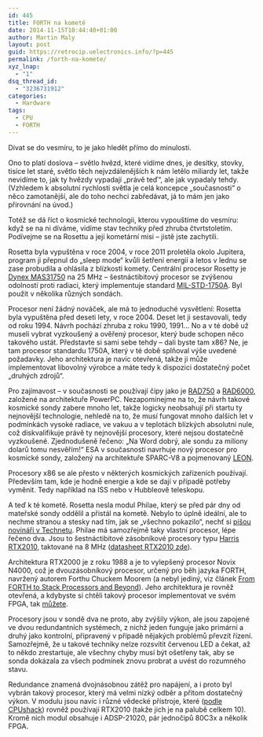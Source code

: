 ```yaml
---
id: 445
title: FORTH na kometě
date: 2014-11-15T10:44:40+01:00
author: Martin Maly
layout: post
guid: https://retrocip.uelectronics.info/?p=445
permalink: /forth-na-komete/
xyz_lnap:
  - "1"
dsq_thread_id:
  - "3236731912"
categories:
  - Hardware
tags:
  - CPU
  - FORTH
---
```

Dívat se do vesmíru, to je jako hledět přímo do minulosti.

<!--more-->

Ono to platí doslova &#8211; světlo hvězd, které vidíme dnes, je desítky, stovky, tisíce let staré, světlo těch nejvzdálenějších k nám letělo miliardy let, takže nevidíme to, jak ty hvězdy vypadají &#8222;právě teď&#8220;, ale jak vypadaly tehdy. (Vzhledem k absolutní rychlosti světla je celá koncepce &#8222;současnosti&#8220; o něco zamotanější, ale do toho nechci zabředávat, já to mám jen jako přirovnání na úvod.)

Totéž se dá říct o kosmické technologii, kterou vypouštíme do vesmíru: když se na ni díváme, vidíme stav techniky před zhruba čtvrtstoletím. Podívejme se na Rosettu a její kometární misi &#8211; jistě jste zachytili.

Rosetta byla vypuštěna v roce 2004, v roce 2011 proletěla okolo Jupitera, program ji přepnul do &#8222;sleep mode&#8220; kvůli šetření energií a letos v lednu se zase probudila a ohlásila z blízkosti komety. Centrální procesor Rosetty je [Dynex MAS31750](https://en.wikichip.org/wiki/Dynex_MAS31750) na 25 MHz &#8211; šestnáctibitový procesor se zvýšenou odolností proti radiaci, který implementuje standard [MIL-STD-1750A](https://en.wikipedia.org/wiki/MIL-STD-1750A). Byl použit v několika různých sondách.

Procesor není žádný nováček, ale má to jednoduché vysvětlení: Rosetta byla vypuštěna před deseti lety, v roce 2004. Deset let ji sestavovali, tedy od roku 1994. Návrh pochází zhruba z roku 1990, 1991&#8230; No a v té době už museli vybrat vyzkoušený a ověřený procesor, který bude schopen něco takového ustát. Představte si sami sebe tehdy &#8211; dali byste tam x86? Ne, je tam procesor standardu 1750A, který v té době splňoval výše uvedené požadavky. Jeho architektura je navíc otevřená, takže ji může implementovat libovolný výrobce a máte tedy k dispozici dostatečný počet &#8222;druhých zdrojů&#8220;.

Pro zajímavost &#8211; v současnosti se používají čipy jako je [RAD750](https://en.wikipedia.org/wiki/RAD750) a [RAD6000](https://en.wikipedia.org/wiki/IBM_RAD6000), založené na architektuře PowerPC. Nezapomínejme na to, že návrh takové kosmické sondy zabere mnoho let, takže logicky neobsahují při startu ty nejnovější technologie, nehledě na to, že musí fungovat mnoho dalších let v podmínkách vysoké radiace, ve vakuu a v teplotách blízkých absolutní nule, což diskvalifikuje právě ty nejnovější procesory, které nejsou dostatečně vyzkoušené. Zjednodušeně řečeno: &#8222;Na Word dobrý, ale sondu za miliony dolarů tomu nesvěřím!&#8220; ESA v současnosti navrhuje nový procesor pro kosmické sondy, založený na architektuře SPARC-V8 a pojmenovaný [LEON](https://en.wikipedia.org/wiki/LEON).

Procesory x86 se ale přesto v některých kosmických zařízeních používají. Především tam, kde je hodně energie a kde se dají v případě potřeby vyměnit. Tedy například na ISS nebo v Hubbleově teleskopu.

A teď k té kometě. Rosetta nesla modul Philae, který se před pár dny od mateřské sondy oddělil a přistál na kometě. Nebylo to úplně ideální, ale to nechme stranou a stesky nad tím, jak se &#8222;všechno pokazilo&#8220;, nechť si [píšou novináři v Technetu](https://technet.idnes.cz/philae-na-komete-potrebuje-energii-d59-/tec_vesmir.aspx?c=A141114_113028_tec_vesmir_vse). Philae má samozřejmě taky vlastní procesor, lépe řečeno dva. Jsou to šestnáctibitové zásobníkové procesory typu [Harris RTX2010](https://en.wikipedia.org/wiki/RTX2010), taktované na 8 MHz ([datasheet RTX2010 zde](https://www.intersil.com/content/dam/Intersil/documents/hs-r/hs-rtx2010rh.pdf)).

Architektura RTX2000 je z roku 1988 a je to vylepšený procesor Novix N4000, což je dvouzásobníkový procesor, určený pro běh jazyka FORTH, navržený autorem Forthu Chuckem Moorem (a nebyl jediný, viz článek [From FORTH to Stack Processors and Beyond](https://www.cpushack.com/2013/02/21/charles-moore-forth-stack-processors/)). Jeho architektura je rovněž otevřená, a kdybyste si chtěli takový procesor implementovat ve svém FPGA, tak [můžete](https://www.mpeforth.com/rtx.htm).

Procesory jsou v sondě dva ne proto, aby zvýšily výkon, ale jsou zapojené ve dvou redundantních systémech, z nichž jeden funguje jako primární a druhý jako kontrolní, připravený v případě nějakých problémů převzít řízení. Samozřejmě, že u takové techniky nelze rozsvítit červenou LED a čekat, až to někdo zrestartuje, ale všechny chyby musí být ošetřeny tak, aby se sonda dokázala za všech podmínek znovu probrat a uvést do rozumného stavu.

Redundance znamená dvojnásobnou zátěž pro napájení, a i proto byl vybrán takový procesor, který má velmi nízký odběr a přitom dostatečný výkon. V modulu jsou navíc i různé vědecké přístroje, které ([podle CPUshack](https://www.cpushack.com/2014/11/12/here-comes-philae-powered-by-an-rtx2010/)) rovněž používají RTX2010 (takže jich je na palubě celkem 10). Kromě nich modul obsahuje i ADSP-21020, pár jednočipů 80C3x a několik FPGA.